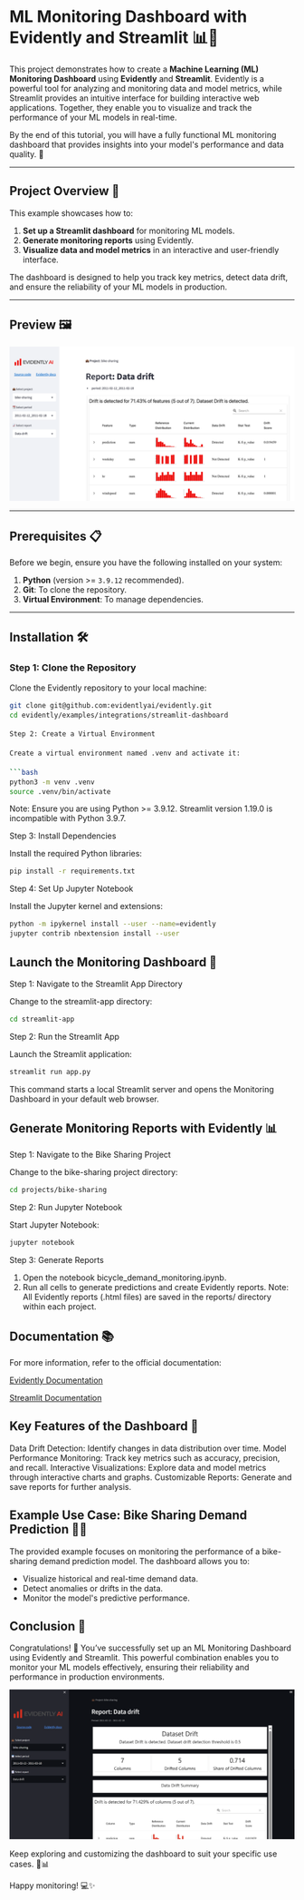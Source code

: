 # ML Monitoring Dashboard with Evidently and Streamlit 📊🐍

This project demonstrates how to create a **Machine Learning (ML) Monitoring Dashboard** using **Evidently** and **Streamlit**. Evidently is a powerful tool for analyzing and monitoring data and model metrics, while Streamlit provides an intuitive interface for building interactive web applications. Together, they enable you to visualize and track the performance of your ML models in real-time.

By the end of this tutorial, you will have a fully functional ML monitoring dashboard that provides insights into your model's performance and data quality. 🚀

---

## Project Overview 📖

This example showcases how to:
1. **Set up a Streamlit dashboard** for monitoring ML models.
2. **Generate monitoring reports** using Evidently.
3. **Visualize data and model metrics** in an interactive and user-friendly interface.

The dashboard is designed to help you track key metrics, detect data drift, and ensure the reliability of your ML models in production.

---

## Preview 🖼️

![Evidently Dashboard with Streamlit](streamlit-app/static/preview.png "Dashboard Preview")

---

## Prerequisites 📋

Before we begin, ensure you have the following installed on your system:

1. **Python** (version >= `3.9.12` recommended).
2. **Git**: To clone the repository.
3. **Virtual Environment**: To manage dependencies.

---

## Installation 🛠️

### Step 1: Clone the Repository

Clone the Evidently repository to your local machine:
```bash
git clone git@github.com:evidentlyai/evidently.git
cd evidently/examples/integrations/streamlit-dashboard

Step 2: Create a Virtual Environment

Create a virtual environment named .venv and activate it:

```bash
python3 -m venv .venv
source .venv/bin/activate
```

Note: Ensure you are using Python >= 3.9.12. Streamlit version 1.19.0 is incompatible with Python 3.9.7.

Step 3: Install Dependencies

Install the required Python libraries:

```bash
pip install -r requirements.txt
```
Step 4: Set Up Jupyter Notebook

Install the Jupyter kernel and extensions:

```bash
python -m ipykernel install --user --name=evidently
jupyter contrib nbextension install --user
```

## Launch the Monitoring Dashboard 🚀

Step 1: Navigate to the Streamlit App Directory

Change to the streamlit-app directory:

```bash
cd streamlit-app
```
Step 2: Run the Streamlit App

Launch the Streamlit application:

```bash
streamlit run app.py
```

This command starts a local Streamlit server and opens the Monitoring Dashboard in your default web browser.

## Generate Monitoring Reports with Evidently 📊

Step 1: Navigate to the Bike Sharing Project

Change to the bike-sharing project directory:

```bash
cd projects/bike-sharing
```
Step 2: Run Jupyter Notebook

Start Jupyter Notebook:

```bash
jupyter notebook
```

Step 3: Generate Reports

1. Open the notebook bicycle_demand_monitoring.ipynb.
2. Run all cells to generate predictions and create Evidently reports.
Note: All Evidently reports (.html files) are saved in the reports/ directory within each project.

## Documentation 📚

For more information, refer to the official documentation:

[Evidently Documentation](https://docs.evidentlyai.com/introduction)

[Streamlit Documentation](https://docs.streamlit.io/get-started)

## Key Features of the Dashboard 🌟

Data Drift Detection: Identify changes in data distribution over time.
Model Performance Monitoring: Track key metrics such as accuracy, precision, and recall.
Interactive Visualizations: Explore data and model metrics through interactive charts and graphs.
Customizable Reports: Generate and save reports for further analysis.

## Example Use Case: Bike Sharing Demand Prediction 🚴‍♂️

The provided example focuses on monitoring the performance of a bike-sharing demand prediction model. The dashboard allows you to:

* Visualize historical and real-time demand data.
* Detect anomalies or drifts in the data.
* Monitor the model's predictive performance.

## Conclusion 🎉

Congratulations! 🎉 You’ve successfully set up an ML Monitoring Dashboard using Evidently and Streamlit. This powerful combination enables you to monitor your ML models effectively, ensuring their reliability and performance in production environments.

![image](https://github.com/vidhi-jaju/DockSpace/blob/ff8a146fe1dd823cbec9c8928ee976e68157ad40/8.%20Evidently%20AI%20Sets%20Sail%20in%20Docker/img1.png)

Keep exploring and customizing the dashboard to suit your specific use cases. 🚀📊

Happy monitoring! 💻✨
